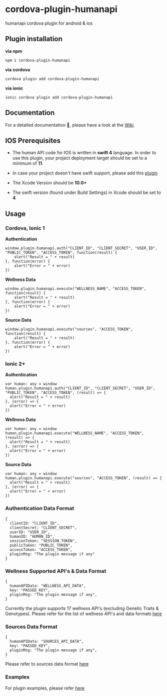 # cordova-plugin-humanapi
humanapi cordova plugin for android & ios

<b><h2>Plugin installation</h2></b>

<b>via npm</b> 

    npm i cordova-plugin-humanapi

<b>via cordova</b>

    cordova plugin add cordova-plugin-humanapi

<b>via ionic</b>

    ionic cordova plugin add cordova-plugin-humanapi

<b><h2>Documentation</h2></b>

For a detailed documentation 📔, please have a look at the [Wiki](https://github.com/vikramezhil/cordova-plugin-humanapi/wiki).

<b><h2>IOS Prerequisites</h2></b>

* The human API code for IOS is written in <b>swift 4</b> language. In order to use this plugin, your project deployment target should be set to a minimum of <b>11</b>.

* In case your project doesn't have swift support, please add this [plugin](https://github.com/akofman/cordova-plugin-add-swift-support)

* The Xcode Version should be <b>10.0+</b>

* The swift version (found under Build Settings) in Xcode should be set to <b>4</b>

<b><h2>Usage</h2></b>

<b><h3>Cordova, Ionic 1</h3></b>

<b>Authentication</b>

    window.plugin.humanapi.auth("CLIENT_ID", "CLIENT_SECRET", "USER_ID", "PUBLIC_TOKEN", "ACCESS_TOKEN", function(result) {
        alert("Result = " + result)
    }, function(error) {
        alert("Error = " + error)
    })

<b>Wellness Data</b>

    window.plugin.humanapi.execute("WELLNESS_NAME", "ACCESS_TOKEN", function(result) {
        alert("Result = " + result)
    }, function(error) {
        alert("Error = " + error)
    })

<b>Source Data</b>

    window.plugin.humanapi.execute("sources", "ACCESS_TOKEN", function(result) {
        alert("Result = " + result)
    }, function(error) {
        alert("Error = " + error)
    })

<b><h3>Ionic 2+</h3></b>

<b>Authentication</b>

    var human: any = window
    human.plugin.humanapi.auth("CLIENT_ID", "CLIENT_SECRET", "USER_ID", "PUBLIC_TOKEN", "ACCESS_TOKEN", (result) => {
      alert("Result = " + result)
    }, (error) => {
      alert("Error = " + error)
    })

<b>Wellness Data</b>

    var human: any = window
    human.plugin.humanapi.execute("WELLNESS_NAME", "ACCESS_TOKEN", (result) => {
      alert("Result = " + result)
    }, (error) => {
      alert("Error = " + error)
    })
    
<b>Source Data</b>

    var human: any = window
    human.plugin.humanapi.execute("sources", "ACCESS_TOKEN", (result) => {
      alert("Result = " + result)
    }, (error) => {
      alert("Error = " + error)
    })

<b><h3>Authentication Data Format</h3></b>

    {
      clientID: "CLIENT_ID",
      clientSecret: "CLIENT_SECRET",
      userID: "USER_ID",
      humanID: "HUMAN_ID",
      sessionToken: "SESSION_TOKEN",
      publicToken: "PUBLIC_TOKEN",
      accessToken: "ACCESS_TOKEN", 
      pluginMsg: "The plugin message if any"
    }

<b><h3>Wellness Supported API's & Data Format</h3></b>

    {
      humanAPIData: "WELLNESS_API_DATA",
      key: "PASSED_KEY",
      pluginMsg: "The plugin message if any",
    }

Currently the plugin supports 17 wellness API's (excluding Genetic Traits & Genotypes). Please refer for the list of wellness API's and data formats [here](https://reference.humanapi.co/v2.1/reference#wellness-api-introduction)

<b><h3>Sources Data Format</h3></b>

    {
      humanAPIData: "SOURCES_API_DATA",
      key: "PASSED_KEY",
      pluginMsg: "The plugin message if any",
    }

Please refer to sources data format [here](https://reference.humanapi.co/v2.1/reference#sources)

<b><h3>Examples</h3></b>

For plugin examples, please refer [here](https://github.com/vikramezhil/cordova-plugin-humanapi/wiki/6.-API-calls)